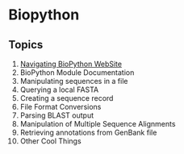 # Biopython

## Topics

1. [Navigating BioPython WebSite](http://biopython.org/)
2. BioPython Module Documentation
3. Manipulating sequences in a file
4. Querying a local FASTA
5. Creating a sequence record
6. File Format Conversions
7. Parsing BLAST output
8. Manipulation of Multiple Sequence Alignments
9. Retrieving annotations from GenBank file
10. Other Cool Things



